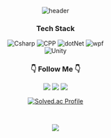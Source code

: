 <div align="center">

  ![header](https://capsule-render.vercel.app/api?type=venom&color=auto&height=300&section=header&text=KimSoYeon&desc=Game%20Client%20Programmer&fontSize=60&fontColor=000000)

</div>

<div align="center">

### Tech Stack
<img alt="Csharp" src ="https://img.shields.io/badge/C%23-39477F.svg?&style=for-the-badge&logo=Csharp&logoColor=white"/>
<img alt="CPP" src ="https://img.shields.io/badge/C%2B%2B-00599C.svg?&style=for-the-badge&logo=c%2B%2B&&logoColor=white"/>
<img alt="dotNet" src ="https://img.shields.io/badge/.NET-512BD4.svg?&style=for-the-badge&logo=dotnet&logoColor=white"/>
<img alt="wpf" src ="https://img.shields.io/badge/WPF-3484D2.svg?&style=for-the-badge"/>
<br>

<img alt="Unity" src ="https://img.shields.io/badge/Unity-000000.svg?&style=for-the-badge&logo=Unity&logoColor=white"/>
<br>

<h3 align="center">👇 Follow Me 👇</h3>
<p align="center">
  <a href="https://velog.io/@ooo1324"><img src="https://img.shields.io/badge/Tech%20Blog-11B48A?style=flat-square&logo=Vimeo&logoColor=white&link=https://velog.io/@ooo1324"/></a>
<a href="mailto:rlathrkd1324@gmail.com"><img src="https://img.shields.io/badge/Gmail-d14836?style=flat-square&logo=Gmail&logoColor=white&link=rlathrkd1324@gmail.com"/></a>
<a href="https://ooo1324.itch.io/"><img src="https://img.shields.io/badge/itch.io-FA5C5C?style=flat-square&logo=itchdotio&logoColor=white&link=https://ooo1324.itch.io/"/></a>
<br>

[![Solved.ac Profile](http://mazassumnida.wtf/api/v2/generate_badge?boj=ooo1324)](https://solved.ac/ooo1324/)
 
<br>

<p align="center">
<a href="https://hits.seeyoufarm.com"><img src="https://hits.seeyoufarm.com/api/count/incr/badge.svg?url=https%3A%2F%2Fgithub.com%2Fooo1324&count_bg=%2379C83D&title_bg=%23555555&icon=github.svg&icon_color=%23E7E7E7&title=hits&edge_flat=false"/></a>
</p>

</div>
